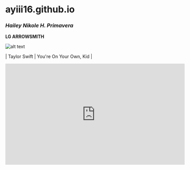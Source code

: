 # ayiii16.github.io
### *Hailey Nikole H. Primavera*

**LG ARROWSMITH**

![alt text](https://i.pinimg.com/564x/be/86/f4/be86f48b738032ef4a116e665a994bc3.jpg)

| Taylor Swift     | You're On Your Own, Kid |

<iframe width="560" height="315" src="https://www.youtube.com/embed/7Gbg6Z70J7E" title="YouTube video player" frameborder="0" allow="accelerometer; autoplay; clipboard-write; encrypted-media; gyroscope; picture-in-picture; web-share" allowfullscreen></iframe>
